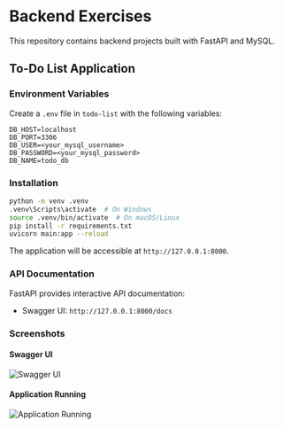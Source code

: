 # Backend Exercises

This repository contains backend projects built with FastAPI and MySQL.

## To-Do List Application


### Environment Variables
Create a `.env` file in `todo-list` with the following variables:
```
DB_HOST=localhost
DB_PORT=3306
DB_USER=<your_mysql_username>
DB_PASSWORD=<your_mysql_password>
DB_NAME=todo_db
```

### Installation
   ```bash
   python -m venv .venv
   .venv\Scripts\activate  # On Windows
   source .venv/bin/activate  # On macOS/Linux
   pip install -r requirements.txt
   uvicorn main:app --reload
   ```
The application will be accessible at `http://127.0.0.1:8000`.

### API Documentation
FastAPI provides interactive API documentation:
- Swagger UI: `http://127.0.0.1:8000/docs`

### Screenshots
#### Swagger UI
![Swagger UI](screenshots/swagger-ui.png)

#### Application Running
![Application Running](screenshots/app-running.png)

